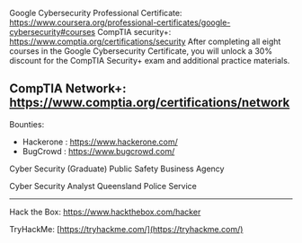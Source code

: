 
Google Cybersecurity Professional Certificate: 
https://www.coursera.org/professional-certificates/google-cybersecurity#courses
CompTIA security+: 
https://www.comptia.org/certifications/security
After completing all eight courses in the Google Cybersecurity Certificate, you will unlock a 30% discount for the CompTIA Security+ exam and additional practice materials.

CompTIA Network+: 
https://www.comptia.org/certifications/network
---

Bounties:
- Hackerone : https://www.hackerone.com/
- BugCrowd : https://www.bugcrowd.com/

Cyber Security (Graduate)
Public Safety Business Agency

Cyber Security Analyst
Queensland Police Service

---

Hack the Box:
https://www.hackthebox.com/hacker

TryHackMe:
[https://tryhackme.com/](https://tryhackme.com/)